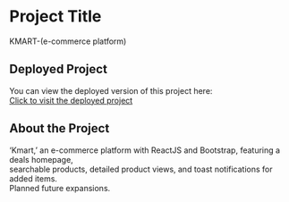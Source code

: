 # Project Title
KMART-(e-commerce platform)

## Deployed Project
You can view the deployed version of this project here:  
[Click to visit the deployed project](https://kmart-e-commerce.netlify.app)

## About the Project
‘Kmart,’ an e-commerce platform with ReactJS and Bootstrap, featuring a deals homepage,  
searchable products, detailed product views, and toast notifications for added items.  
Planned future expansions.
